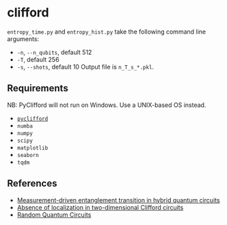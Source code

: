 # clifford
`entropy_time.py` and `entropy_hist.py` take the following command line arguments:
* `-n`, `--n_qubits`, default 512
* `-T`, default 256
* `-s`, `--shots`, default 10
Output file is `n_T_s_*.pkl`.
## Requirements
NB: PyClifford will not run on Windows. Use a UNIX-based OS instead.
* [`pyclifford`](https://github.com/hongyehu/PyClifford)
* `numba`
* `numpy`
* `scipy`
* `matplotlib`
* `seaborn`
* `tqdm`
## References
* [Measurement-driven entanglement transition in hybrid quantum circuits](https://doi.org/10.1103/PhysRevB.100.134306)
* [Absence of localization in two-dimensional Clifford circuits](https://doi.org/10.1103/PRXQuantum.4.030302)
* [Random Quantum Circuits](https://doi.org/10.1146/annurev-conmatphys-031720-030658)